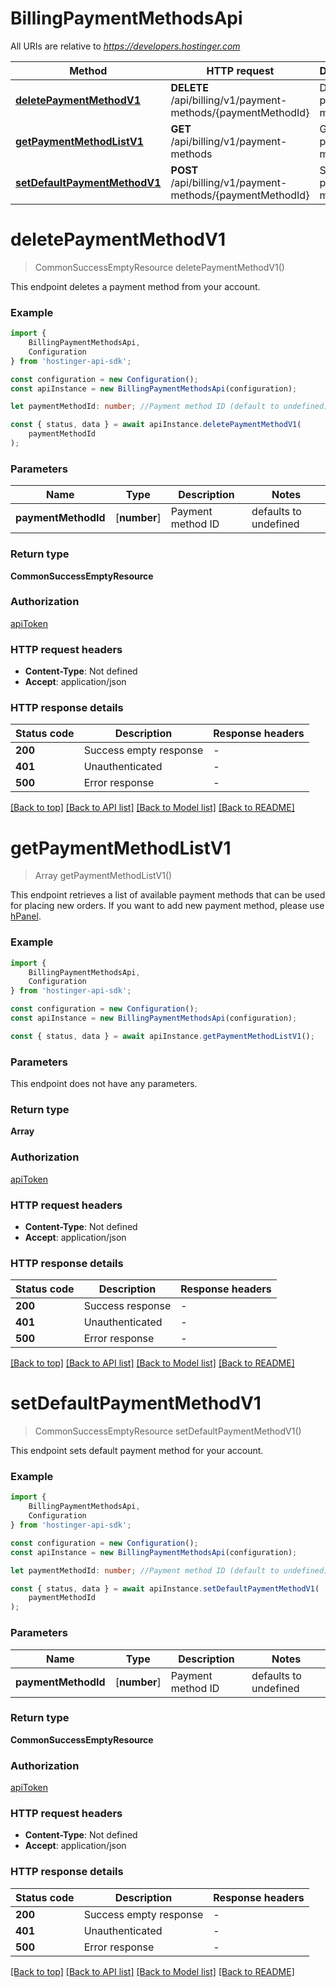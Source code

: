 # BillingPaymentMethodsApi

All URIs are relative to *https://developers.hostinger.com*

|Method | HTTP request | Description|
|------------- | ------------- | -------------|
|[**deletePaymentMethodV1**](#deletepaymentmethodv1) | **DELETE** /api/billing/v1/payment-methods/{paymentMethodId} | Delete payment method|
|[**getPaymentMethodListV1**](#getpaymentmethodlistv1) | **GET** /api/billing/v1/payment-methods | Get payment method list|
|[**setDefaultPaymentMethodV1**](#setdefaultpaymentmethodv1) | **POST** /api/billing/v1/payment-methods/{paymentMethodId} | Set default payment method|

# **deletePaymentMethodV1**
> CommonSuccessEmptyResource deletePaymentMethodV1()

This endpoint deletes a payment method from your account.

### Example

```typescript
import {
    BillingPaymentMethodsApi,
    Configuration
} from 'hostinger-api-sdk';

const configuration = new Configuration();
const apiInstance = new BillingPaymentMethodsApi(configuration);

let paymentMethodId: number; //Payment method ID (default to undefined)

const { status, data } = await apiInstance.deletePaymentMethodV1(
    paymentMethodId
);
```

### Parameters

|Name | Type | Description  | Notes|
|------------- | ------------- | ------------- | -------------|
| **paymentMethodId** | [**number**] | Payment method ID | defaults to undefined|


### Return type

**CommonSuccessEmptyResource**

### Authorization

[apiToken](../README.md#apiToken)

### HTTP request headers

 - **Content-Type**: Not defined
 - **Accept**: application/json


### HTTP response details
| Status code | Description | Response headers |
|-------------|-------------|------------------|
|**200** | Success empty response |  -  |
|**401** | Unauthenticated |  -  |
|**500** | Error response |  -  |

[[Back to top]](#) [[Back to API list]](../README.md#documentation-for-api-endpoints) [[Back to Model list]](../README.md#documentation-for-models) [[Back to README]](../README.md)

# **getPaymentMethodListV1**
> Array<BillingV1PaymentMethodPaymentMethodResource> getPaymentMethodListV1()

This endpoint retrieves a list of available payment methods that can be used for placing new orders.  If you want to add new payment method, please use [hPanel](https://hpanel.hostinger.com/billing/payment-methods).

### Example

```typescript
import {
    BillingPaymentMethodsApi,
    Configuration
} from 'hostinger-api-sdk';

const configuration = new Configuration();
const apiInstance = new BillingPaymentMethodsApi(configuration);

const { status, data } = await apiInstance.getPaymentMethodListV1();
```

### Parameters
This endpoint does not have any parameters.


### Return type

**Array<BillingV1PaymentMethodPaymentMethodResource>**

### Authorization

[apiToken](../README.md#apiToken)

### HTTP request headers

 - **Content-Type**: Not defined
 - **Accept**: application/json


### HTTP response details
| Status code | Description | Response headers |
|-------------|-------------|------------------|
|**200** | Success response |  -  |
|**401** | Unauthenticated |  -  |
|**500** | Error response |  -  |

[[Back to top]](#) [[Back to API list]](../README.md#documentation-for-api-endpoints) [[Back to Model list]](../README.md#documentation-for-models) [[Back to README]](../README.md)

# **setDefaultPaymentMethodV1**
> CommonSuccessEmptyResource setDefaultPaymentMethodV1()

This endpoint sets default payment method for your account.

### Example

```typescript
import {
    BillingPaymentMethodsApi,
    Configuration
} from 'hostinger-api-sdk';

const configuration = new Configuration();
const apiInstance = new BillingPaymentMethodsApi(configuration);

let paymentMethodId: number; //Payment method ID (default to undefined)

const { status, data } = await apiInstance.setDefaultPaymentMethodV1(
    paymentMethodId
);
```

### Parameters

|Name | Type | Description  | Notes|
|------------- | ------------- | ------------- | -------------|
| **paymentMethodId** | [**number**] | Payment method ID | defaults to undefined|


### Return type

**CommonSuccessEmptyResource**

### Authorization

[apiToken](../README.md#apiToken)

### HTTP request headers

 - **Content-Type**: Not defined
 - **Accept**: application/json


### HTTP response details
| Status code | Description | Response headers |
|-------------|-------------|------------------|
|**200** | Success empty response |  -  |
|**401** | Unauthenticated |  -  |
|**500** | Error response |  -  |

[[Back to top]](#) [[Back to API list]](../README.md#documentation-for-api-endpoints) [[Back to Model list]](../README.md#documentation-for-models) [[Back to README]](../README.md)

